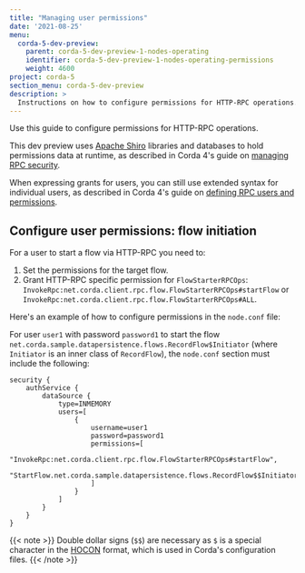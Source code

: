 ```yaml
---
title: "Managing user permissions"
date: '2021-08-25'
menu:
  corda-5-dev-preview:
    parent: corda-5-dev-preview-1-nodes-operating
    identifier: corda-5-dev-preview-1-nodes-operating-permissions
    weight: 4600
project: corda-5
section_menu: corda-5-dev-preview
description: >
  Instructions on how to configure permissions for HTTP-RPC operations.
---
```


Use this guide to configure permissions for HTTP-RPC operations.

This dev preview uses [Apache Shiro](https://shiro.apache.org/) libraries and databases to hold permissions data at runtime, as described in Corda 4's guide on
[managing RPC security](https://docs.corda.net/docs/corda-os/4.8/clientrpc.html#managing-rpc-security).

When expressing grants for users, you can still use extended syntax for individual users, as described in Corda 4's guide on
[defining RPC users and permissions](https://docs.corda.net/docs/corda-enterprise/4.8/node/operating/clientrpc.html#defining-rpc-users-and-permissions-1).


## Configure user permissions: flow initiation

For a user to start a flow via HTTP-RPC you need to:
1. Set the permissions for the target flow.
2. Grant HTTP-RPC specific permission for `FlowStarterRPCOps`: `InvokeRpc:net.corda.client.rpc.flow.FlowStarterRPCOps#startFlow`
or `InvokeRpc:net.corda.client.rpc.flow.FlowStarterRPCOps#ALL`.

Here's an example of how to configure permissions in the `node.conf` file:

For user `user1` with password `password1` to start the flow
`net.corda.sample.datapersistence.flows.RecordFlow$Initiator` (where `Initiator` is an inner class of `RecordFlow`), the `node.conf` section must include the following:

```shell
security {
    authService {
        dataSource {
            type=INMEMORY
            users=[
                {
                    username=user1
                    password=password1
                    permissions=[
                        "InvokeRpc:net.corda.client.rpc.flow.FlowStarterRPCOps#startFlow",
                        "StartFlow.net.corda.sample.datapersistence.flows.RecordFlow$$Initiator"
                    ]
                }
            ]
        }
    }
}
```

{{< note >}}
Double dollar signs (`$$`) are necessary as `$` is a special character in the [HOCON](https://github.com/lightbend/config/blob/master/HOCON.md)
format, which is used in Corda's configuration files.
{{< /note >}}

